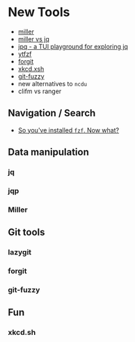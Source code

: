 # New Tools

- [miller](https://miller.readthedocs.io/en/latest/)
- [miller vs jq](https://dev.to/barakplasma/data-manipulation-jq-vs-miller-4g89)
- [jpq - a TUI playground for exploring jq](https://github.com/noahgorstein/jqp)
- [ytfzf](https://github.com/pystardust/ytfzf)
- [forgit](https://github.com/wfxr/forgit)
- [xkcd.xsh](https://gist.github.com/Lassi-Koykka/9fb934732a871ca3c8bc9396983a3310?utm_source=pocket_saves)
- [git-fuzzy](https://github.com/bigH/git-fuzzy)
- new alternatives to `ncdu`
- clifm vs ranger

## Navigation / Search

- [So you've installed `fzf`. Now what?](https://andrew-quinn.me/fzf)

## Data manipulation

### jq

### jqp

### Miller

## Git tools

### lazygit

### forgit

### git-fuzzy

## Fun

### xkcd.sh
